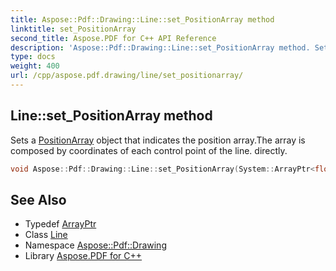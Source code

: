```yaml
---
title: Aspose::Pdf::Drawing::Line::set_PositionArray method
linktitle: set_PositionArray
second_title: Aspose.PDF for C++ API Reference
description: 'Aspose::Pdf::Drawing::Line::set_PositionArray method. Sets a PositionArray object that indicates the position array.The array is composed by coordinates of each control point of the line. directly in C++.'
type: docs
weight: 400
url: /cpp/aspose.pdf.drawing/line/set_positionarray/
---
```

## Line::set_PositionArray method


Sets a [PositionArray](../) object that indicates the position array.The array is composed by coordinates of each control point of the line. directly.

```cpp
void Aspose::Pdf::Drawing::Line::set_PositionArray(System::ArrayPtr<float> value)
```

## See Also

* Typedef [ArrayPtr](../../../system/arrayptr/)
* Class [Line](../)
* Namespace [Aspose::Pdf::Drawing](../../)
* Library [Aspose.PDF for C++](../../../)
